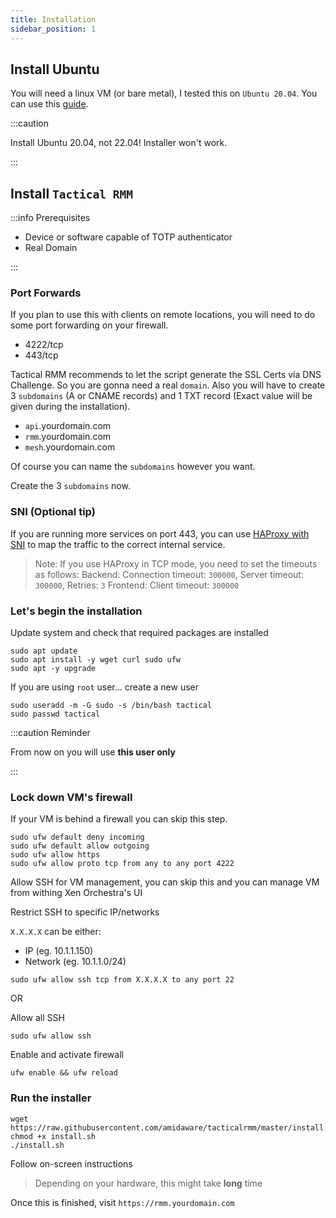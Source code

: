 ```yaml
---
title: Installation
sidebar_position: 1
---
```


## Install Ubuntu

You will need a linux VM (or bare metal), I tested this on `Ubuntu 20.04`.
You can use this [guide](../../virtualization/xcp-ng/install-ubuntu-vm.md).

:::caution

Install Ubuntu 20.04, not 22.04! Installer won't work.

:::

## Install `Tactical RMM`

:::info Prerequisites

- Device or software capable of TOTP authenticator
- Real Domain

:::

### Port Forwards

If you plan to use this with clients on remote locations,
you will need to do some port forwarding on your firewall.

- 4222/tcp
- 443/tcp

Tactical RMM recommends to let the script generate the SSL Certs via DNS Challenge.
So you are gonna need a real `domain`.
Also you will have to create 3 `subdomains`
(A or CNAME records) and 1 TXT record (Exact value will be given during the installation).

- `api`.yourdomain.com
- `rmm`.yourdomain.com
- `mesh`.yourdomain.com

Of course you can name the `subdomains` however you want.

Create the 3 `subdomains` now.

### SNI (Optional tip)

If you are running more services on port 443, you can use [HAProxy with SNI](../../networking/1-pfsense/10-haproxy/3-sni.md)
to map the traffic to the correct internal service.

> Note: If you use HAProxy in TCP mode, you need to set the timeouts as follows:
> Backend: Connection timeout: `300000`, Server timeout: `300000`, Retries: `3`
> Frontend: Client timeout: `300000`

### Let's begin the installation

Update system and check that required packages are installed

```shell
sudo apt update
sudo apt install -y wget curl sudo ufw
sudo apt -y upgrade
```

If you are using `root` user... create a new user

```shell
sudo useradd -m -G sudo -s /bin/bash tactical
sudo passwd tactical
```

:::caution Reminder

From now on you will use **this user only**

:::

### Lock down VM's firewall

If your VM is behind a firewall you can skip this step.

```shell
sudo ufw default deny incoming
sudo ufw default allow outgoing
sudo ufw allow https
sudo ufw allow proto tcp from any to any port 4222
```

Allow SSH for VM management, you can skip this and you can manage VM from withing Xen Orchestra's UI

Restrict SSH to specific IP/networks

`X.X.X.X` can be either:

- IP (eg. 10.1.1.150)
- Network (eg. 10.1.1.0/24)

```shell
sudo ufw allow ssh tcp from X.X.X.X to any port 22
```

OR

Allow all SSH

```shell
sudo ufw allow ssh
```

Enable and activate firewall

```shell
ufw enable && ufw reload
```

### Run the installer

```shell
wget https://raw.githubusercontent.com/amidaware/tacticalrmm/master/install.sh
chmod +x install.sh
./install.sh
```

Follow on-screen instructions
> Depending on your hardware, this might take **long** time

Once this is finished, visit `https://rmm.yourdomain.com`
